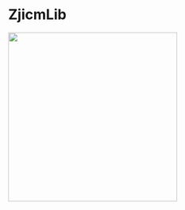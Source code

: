 # ZjicmLib
<img src="http://7xr6e8.com1.z0.glb.clouddn.com/LibImg%2Fshow%2FNotices_h.gif" width="340" />
